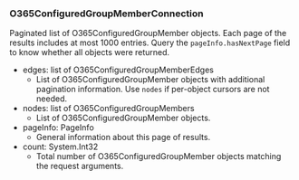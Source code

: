 ### O365ConfiguredGroupMemberConnection
Paginated list of O365ConfiguredGroupMember objects. Each page of the results includes at most 1000 entries. Query the `pageInfo.hasNextPage` field to know whether all objects were returned.

- edges: list of O365ConfiguredGroupMemberEdges
  - List of O365ConfiguredGroupMember objects with additional pagination information. Use `nodes` if per-object cursors are not needed.
- nodes: list of O365ConfiguredGroupMembers
  - List of O365ConfiguredGroupMember objects.
- pageInfo: PageInfo
  - General information about this page of results.
- count: System.Int32
  - Total number of O365ConfiguredGroupMember objects matching the request arguments.
